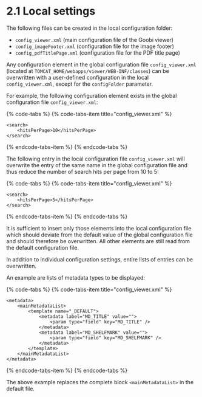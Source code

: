 # 2.1 Local settings

The following files can be created in the local configuration folder: 

* `config_viewer.xml` \(main configuration file of the Goobi viewer\)
* `config_imageFooter.xml` \(configuration file for the image footer\)
* `config_pdfTitlePage.xml` \(configuration file for the PDF title page\)

Any configuration element in the global configuration file `config_viewer.xml` \(located at `TOMCAT_HOME/webapps/viewer/WEB-INF/classes`\) can be overwritten with a user-defined configuration in the local `config_viewer.xml`, except for the `configFolder` parameter. 

For example, the following configuration element exists in the global configuration file `config_viewer.xml`:

{% code-tabs %}
{% code-tabs-item title="config\_viewer.xml" %}
```markup
<search>
    <hitsPerPage>10</hitsPerPage>
</search>
```
{% endcode-tabs-item %}
{% endcode-tabs %}

The following entry in the local configuration file `config_viewer.xml` will overwrite the entry of the same name in the global configuration file and thus reduce the number of search hits per page from 10 to 5:

{% code-tabs %}
{% code-tabs-item title="config\_viewer.xml" %}
```markup
<search>
    <hitsPerPage>5</hitsPerPage>
</search>
```
{% endcode-tabs-item %}
{% endcode-tabs %}

It is sufficient to insert only those elements into the local configuration file which should deviate from the default value of the global configuration file and should therefore be overwritten. All other elements are still read from the default configuration file. 

In addition to individual configuration settings, entire lists of entries can be overwritten.

An example are lists of metadata types to be displayed:

{% code-tabs %}
{% code-tabs-item title="config\_viewer.xml" %}
```markup
<metadata>
    <mainMetadataList>
        <template name="_DEFAULT">
            <metadata label="MD_TITLE" value="">
                <param type="field" key="MD_TITLE" />
            </metadata>
            <metadata label="MD_SHELFMARK" value="">
                <param type="field" key="MD_SHELFMARK" />
            </metadata>
        </template>
    </mainMetadataList>
</metadata>
```
{% endcode-tabs-item %}
{% endcode-tabs %}

The above example replaces the complete block `<mainMetadataList>` in the default file.

